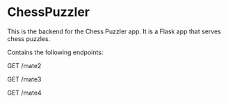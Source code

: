 # ChessPuzzler

This is the backend for the Chess Puzzler app. 
It is a Flask app that serves chess puzzles.

Contains the following endpoints:

GET /mate2

GET /mate3

GET /mate4